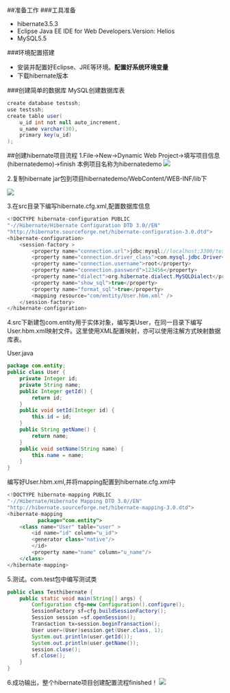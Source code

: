 ##准备工作
###工具准备
* hibernate3.5.3 
* Eclipse Java EE IDE for Web Developers.Version: Helios
* MySQL5.5

###环境配置搭建
* 安装并配置好Eclipse、JRE等环境。**配置好系统环境变量**
* 下载hibernate版本

###创建简单的数据库
MySQL创建数据库表

```java
create database testssh;
use testssh;
create table user(
	u_id int not null auto_increment,
	u_name varchar(30),
	primary key(u_id)
);
```

##创建hibernate项目流程
1.File->New->Dynamic Web Project->填写项目信息(hibernatedemo)->finish
本例项目名称为hibernatedemo
![](http://images.cnitblog.com/blog/427864/201406/052145153955054.jpg)


2.复制hibernate jar包到项目hibernatedemo/WebContent/WEB-INF/lib下

![](http://images.cnitblog.com/blog/427864/201406/052145393333409.jpg)


3.在src目录下编写hibernate.cfg.xml,配置数据库信息

```java
<!DOCTYPE hibernate-configuration PUBLIC
"-//Hibernate/Hibernate Configuration DTD 3.0//EN"
"http://hibernate.sourceforge.net/hibernate-configuration-3.0.dtd">
<hibernate-configuration>
	<session-factory >
		<property name="connection.url">jdbc:mysql://localhost:3300/testssh</property>
		<property name="connection.driver_class">com.mysql.jdbc.Driver</property>
		<property name="connection.username">root</property>
		<property name="connection.password">123456</property>
		<property name="dialect">org.hibernate.dialect.MySQLDialect</property>
		<property name="show_sql">true</property>
		<property name="format_sql">true</property>
		<mapping resource="com/entity/User.hbm.xml" />
	</session-factory>
</hibernate-configuration>
```

4.src下新建包com.entity用于实体对象，编写类User，在同一目录下编写User.hbm.xml映射文件。这里使用XML配置映射，亦可以使用注解方式映射数据库表。

User.java

```java
package com.entity;
public class User {
	private Integer id;
	private String name;
	public Integer getId() {
		return id;
	}
	public void setId(Integer id) {
		this.id = id;
	}
	public String getName() {
		return name;
	}
	public void setName(String name) {
		this.name = name;
	}
}
```

编写好User.hbm.xml,并将mapping配置到hibernate.cfg.xml中
```java
<!DOCTYPE hibernate-mapping PUBLIC 
"-//Hibernate/Hibernate Mapping DTD 3.0//EN"
"http://hibernate.sourceforge.net/hibernate-mapping-3.0.dtd">
<hibernate-mapping 
          package="com.entity">
	<class name="User" table="user" >
		<id name="id" column="u_id">
		<generator class="native"/>
		</id>
		<property name="name" column="u_name"/>
	</class>
</hibernate-mapping>
```

5.测试。com.test包中编写测试类

```java
public class Testhibernate {
	public static void main(String[] args) {
		Configuration cfg=new Configuration().configure();
		SessionFactory sf=cfg.buildSessionFactory();
		Session session =sf.openSession();
		Transaction tx=session.beginTransaction();
		User user=(User)session.get(User.class, 1);
		System.out.println(user.getId());
		System.out.println(user.getName());
		session.close();
		sf.close();
	}
}
```

6.成功输出，整个hibernate项目创建配置流程finished！
![](http://images.cnitblog.com/blog/427864/201406/052146578951407.jpg)

